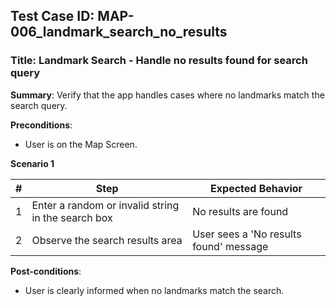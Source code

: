 ## Test Case ID: MAP-006_landmark_search_no_results
### Title: Landmark Search - Handle no results found for search query

**Summary**: Verify that the app handles cases where no landmarks match the search query.

**Preconditions**: 
- User is on the Map Screen.

**Scenario 1**

| # | Step                                      | Expected Behavior                                       |
|---|-------------------------------------------|--------------------------------------------------------|
| 1 | Enter a random or invalid string in the search box | No results are found                                   |
| 2 | Observe the search results area           | User sees a 'No results found' message                 |

**Post-conditions**:
- User is clearly informed when no landmarks match the search.
